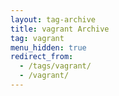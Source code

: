 ```yaml
---
layout: tag-archive
title: vagrant Archive
tag: vagrant
menu_hidden: true
redirect_from:
  - /tags/vagrant/
  - /vagrant/
---
```

